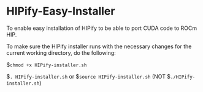 # HIPify-Easy-Installer
To enable easy installation of HIPify to be able to port CUDA code to ROCm HIP.

To make sure the HIPify installer runs with the necessary changes for the current working directory, do the following: 

$```chmod +x HIPify-installer.sh```

$``` . HIPify-installer.sh ``` or $```source HIPify-installer.sh``` (NOT $```./HIPify-installer.sh```)
